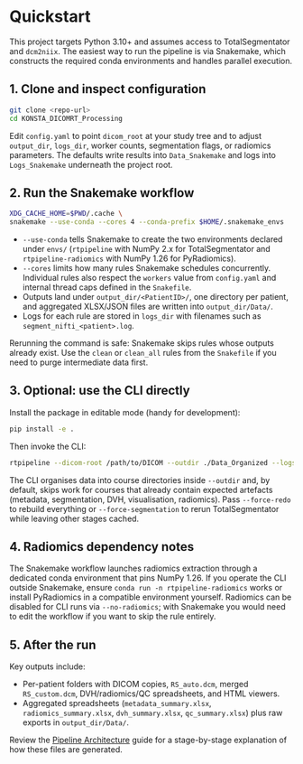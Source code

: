 # Quickstart

This project targets Python 3.10+ and assumes access to TotalSegmentator and
`dcm2niix`. The easiest way to run the pipeline is via Snakemake, which
constructs the required conda environments and handles parallel execution.

## 1. Clone and inspect configuration

```bash
git clone <repo-url>
cd KONSTA_DICOMRT_Processing
```

Edit `config.yaml` to point `dicom_root` at your study tree and to adjust
`output_dir`, `logs_dir`, worker counts, segmentation flags, or radiomics
parameters. The defaults write results into `Data_Snakemake` and logs into
`Logs_Snakemake` underneath the project root.

## 2. Run the Snakemake workflow

```bash
XDG_CACHE_HOME=$PWD/.cache \
snakemake --use-conda --cores 4 --conda-prefix $HOME/.snakemake_envs
```

- `--use-conda` tells Snakemake to create the two environments declared under
  `envs/` (`rtpipeline` with NumPy 2.x for TotalSegmentator and
  `rtpipeline-radiomics` with NumPy 1.26 for PyRadiomics).
- `--cores` limits how many rules Snakemake schedules concurrently. Individual
  rules also respect the `workers` value from `config.yaml` and internal thread
  caps defined in the `Snakefile`.
- Outputs land under `output_dir/<PatientID>/`, one directory per patient, and
  aggregated XLSX/JSON files are written into `output_dir/Data/`.
- Logs for each rule are stored in `logs_dir` with filenames such as
  `segment_nifti_<patient>.log`.

Rerunning the command is safe: Snakemake skips rules whose outputs already
exist. Use the `clean` or `clean_all` rules from the `Snakefile` if you need to
purge intermediate data first.

## 3. Optional: use the CLI directly

Install the package in editable mode (handy for development):

```bash
pip install -e .
```

Then invoke the CLI:

```bash
rtpipeline --dicom-root /path/to/DICOM --outdir ./Data_Organized --logs ./Logs
```

The CLI organises data into course directories inside `--outdir` and, by
default, skips work for courses that already contain expected artefacts (metadata,
segmentation, DVH, visualisation, radiomics). Pass `--force-redo` to rebuild
everything or `--force-segmentation` to rerun TotalSegmentator while leaving
other stages cached.

## 4. Radiomics dependency notes

The Snakemake workflow launches radiomics extraction through a dedicated conda
environment that pins NumPy 1.26. If you operate the CLI outside Snakemake,
ensure `conda run -n rtpipeline-radiomics` works or install PyRadiomics in a
compatible environment yourself. Radiomics can be disabled for CLI runs via
`--no-radiomics`; with Snakemake you would need to edit the workflow if you want
to skip the rule entirely.

## 5. After the run

Key outputs include:
- Per-patient folders with DICOM copies, `RS_auto.dcm`, merged
  `RS_custom.dcm`, DVH/radiomics/QC spreadsheets, and HTML viewers.
- Aggregated spreadsheets (`metadata_summary.xlsx`, `radiomics_summary.xlsx`,
  `dvh_summary.xlsx`, `qc_summary.xlsx`) plus raw exports in
  `output_dir/Data/`.

Review the [Pipeline Architecture](pipeline_architecture.md) guide for a
stage-by-stage explanation of how these files are generated.
